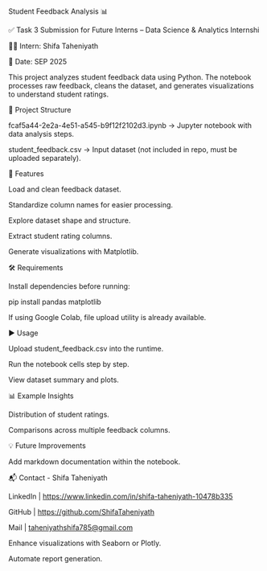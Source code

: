 Student Feedback Analysis 📊


✅ Task 3 Submission for Future Interns – Data Science & Analytics Internshi


👨‍💻 Intern: Shifa Taheniyath


📅 Date: SEP 2025




This project analyzes student feedback data using Python. The notebook processes raw feedback, cleans the dataset, and generates visualizations to understand student ratings.



📂 Project Structure



fcaf5a44-2e2a-4e51-a545-b9f12f2102d3.ipynb → Jupyter notebook with data analysis steps.



student_feedback.csv → Input dataset (not included in repo, must be uploaded separately).



🚀 Features



Load and clean feedback dataset.



Standardize column names for easier processing.



Explore dataset shape and structure.



Extract student rating columns.



Generate visualizations with Matplotlib.



🛠 Requirements



Install dependencies before running:



pip install pandas matplotlib




If using Google Colab, file upload utility is already available.



▶ Usage



Upload student_feedback.csv into the runtime.



Run the notebook cells step by step.



View dataset summary and plots.



📊 Example Insights



Distribution of student ratings.



Comparisons across multiple feedback columns.



💡 Future Improvements



Add markdown documentation within the notebook.



📬 Contact - Shifa Taheniyath



LinkedIn | https://www.linkedin.com/in/shifa-taheniyath-10478b335



GitHub |  https://github.com/ShifaTaheniyath



Mail | taheniyathshifa785@gmail.com

Enhance visualizations with Seaborn or Plotly.

Automate report generation.
